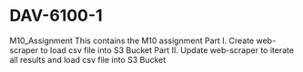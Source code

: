 # DAV-6100-1
M10_Assignment
This contains the M10 assignment 
Part I. Create web-scraper to load csv file into S3 Bucket 
Part II. Update web-scraper to iterate all results and load csv file into S3 Bucket
